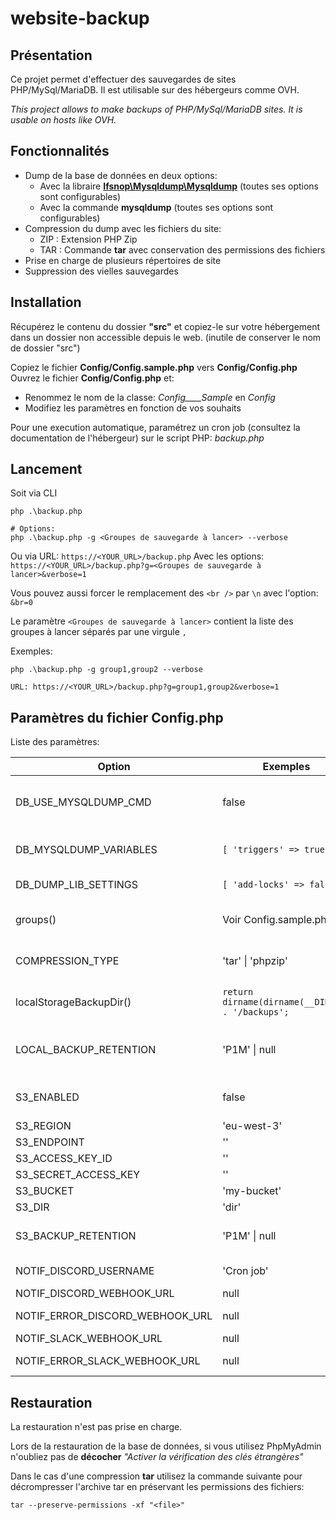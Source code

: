 # website-backup

## Présentation
Ce projet permet d'effectuer des sauvegardes de sites PHP/MySql/MariaDB. Il est utilisable sur des hébergeurs comme OVH.

*This project allows to make backups of PHP/MySql/MariaDB sites. It is usable on hosts like OVH.*

## Fonctionnalités

- Dump de la base de données en deux options:
	- Avec la libraire **[Ifsnop\Mysqldump\Mysqldump]** (toutes ses options 
	sont configurables)
	- Avec la commande **mysqldump** (toutes ses options sont configurables)
- Compression du dump avec les fichiers du site:
	- ZIP : Extension PHP Zip
	- TAR : Commande **tar** avec conservation des permissions des fichiers
- Prise en charge de plusieurs répertoires de site
- Suppression des vielles sauvegardes

## Installation

Récupérez le contenu du dossier **"src"** et copiez-le sur votre hébergement dans un dossier non accessible depuis le web. (inutile de conserver le nom de dossier "src")

Copiez le fichier **Config/Config.sample.php** vers **Config/Config.php**
Ouvrez le fichier **Config/Config.php** et:
- Renommez le nom de la classe: _Config____Sample_ en _Config_
- Modifiez les paramètres en fonction de vos souhaits

Pour une execution automatique, paramétrez un cron job (consultez la documentation de l'hébergeur) sur le script PHP: _backup.php_

## Lancement

Soit via CLI
```
php .\backup.php

# Options:
php .\backup.php -g <Groupes de sauvegarde à lancer> --verbose
```

Ou via URL: `https://<YOUR_URL>/backup.php`
Avec les options: `https://<YOUR_URL>/backup.php?g=<Groupes de sauvegarde à lancer>&verbose=1`

Vous pouvez aussi forcer le remplacement des `<br />` par `\n` avec l'option: `&br=0`

Le paramètre `<Groupes de sauvegarde à lancer>` contient la liste des groupes à lancer séparés par une virgule `,`

Exemples:
```
php .\backup.php -g group1,group2 --verbose

URL: https://<YOUR_URL>/backup.php?g=group1,group2&verbose=1
```

## Paramètres du fichier Config.php

Liste des paramètres:

| Option | Exemples | Description |
| ------ | ------ | ------ |
| DB_USE_MYSQLDUMP_CMD | false | Si **true** => utilise la command mysqldump. Si **false** => utilise la libraire [Ifsnop\Mysqldump\Mysqldump] |
| DB_MYSQLDUMP_VARIABLES | ```[ 'triggers' => true ]``` | Utiliser la commande:  _**mysqldump --help**_ pour voir toutes les variables en option |	
| DB_DUMP_LIB_SETTINGS | ```[ 'add-locks' => false ]``` | **Dump Settings** pour [Ifsnop\Mysqldump\Mysqldump] |
| groups() | Voir Config.sample.php | Liste des éléments à sauvegarder. (DB, Fichiers et Email) |
| COMPRESSION_TYPE | 'tar' \| 'phpzip' | Format de compression. Utiliser **tar** pour conserver les permissions de fichiers |
| localStorageBackupDir() | ```return dirname(dirname(__DIR__)) . '/backups';``` | Répertoire contenant toutes les sauvegardes. **Ne pas mettre de / à la fin** |
| LOCAL_BACKUP_RETENTION | 'P1M' \| null | Temps de rétention des sauvegardes locales. Au format accepté par [\DateInterval] |
| S3_ENABLED | false | Envoi des sauvegardes sur un stockage S3 (type [AWS S3] ou [Minio] ) |
| S3_REGION | 'eu-west-3' | Region S3 |
| S3_ENDPOINT | '' | Endpoint S3 |
| S3_ACCESS_KEY_ID | '' | Access Key S3 |
| S3_SECRET_ACCESS_KEY | '' | Secret Key S3 |
| S3_BUCKET | 'my-bucket' | Nom du Bucket S3 |
| S3_DIR | 'dir' | Dossier dans le Bucket S3 |
| S3_BACKUP_RETENTION | 'P1M' \| null |  Temps de rétention des sauvegardes sur S3. Au format accepté par [\DateInterval]  |
| NOTIF_DISCORD_USERNAME | 'Cron job' | Notification Discord Username (pour affichage dans le salon) |
| NOTIF_DISCORD_WEBHOOK_URL | null | Webhook du salon Discord |
| NOTIF_ERROR_DISCORD_WEBHOOK_URL | null | Webhook du salon Discord pour les erreurs |
| NOTIF_SLACK_WEBHOOK_URL | null | Webhook du salon Slack |
| NOTIF_ERROR_SLACK_WEBHOOK_URL | null | Webhook du salon Slack pour les erreurs |

## Restauration

La restauration n'est pas prise en charge.

Lors de la restauration de la base de données, si vous utilisez PhpMyAdmin n'oubliez pas de **décocher**  _"Activer la vérification des clés étrangères"_

Dans le cas d'une compression **tar** utilisez la commande suivante pour décrompresser l'archive tar en préservant les permissions des fichiers:

```
tar --preserve-permissions -xf "<file>"
```



[Ifsnop\Mysqldump\Mysqldump]: https://github.com/ifsnop/mysqldump-php
[\DateInterval]: https://www.php.net/manual/fr/class.dateinterval.php
[AWS S3]: https://aws.amazon.com/fr/s3/
[Minio]: https://min.io/